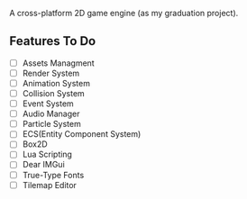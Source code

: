A cross-platform 2D game engine (as my graduation project).

## Features To Do

- [ ] Assets Managment
- [ ] Render System
- [ ] Animation System
- [ ] Collision System
- [ ] Event System
- [ ] Audio Manager
- [ ] Particle System
- [ ] ECS(Entity Component System)
- [ ] Box2D
- [ ] Lua Scripting
- [ ] Dear IMGui
- [ ] True-Type Fonts
- [ ] Tilemap Editor